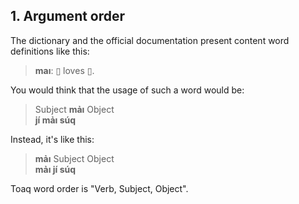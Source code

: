 ## 1. Argument order
The dictionary and the official documentation present content word definitions like this:

> **maı**: ▯ loves ▯.

You would think that the usage of such a word would be:

> Subject **mảı** Object  
> **jí mảı súq**

Instead, it's like this:

> **mảı** Subject Object  
> **mảı jí súq**

Toaq word order is "Verb, Subject, Object".
